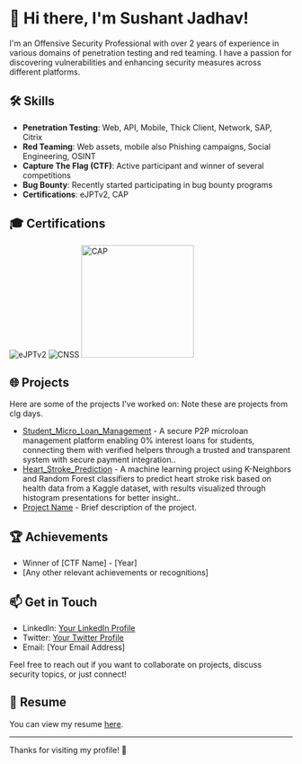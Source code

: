 # 👋 Hi there, I'm Sushant Jadhav!

I'm an Offensive Security Professional with over 2 years of experience in various domains of penetration testing and red teaming. I have a passion for discovering vulnerabilities and enhancing security measures across different platforms.

## 🛠️ Skills

- **Penetration Testing**: Web, API, Mobile, Thick Client, Network, SAP, Citrix
- **Red Teaming**: Web assets, mobile also Phishing campaigns, Social Engineering, OSINT
- **Capture The Flag (CTF)**: Active participant and winner of several competitions
- **Bug Bounty**: Recently started participating in bug bounty programs
- **Certifications**: eJPTv2, CAP

## 🎓 Certifications

 
![eJPTv2](https://api.accredible.com/v1/frontend/credential_website_embed_image/badge/81522350)  ![CNSS](https://api.accredible.com/v1/frontend/credential_website_embed_image/badge/28157155)    <img src="https://secops.group/wp-content/uploads/2023/01/cert-stamp-2.png" alt="CAP" width="200"/>  

## 🌐 Projects

Here are some of the projects I've worked on: Note these are projects from clg days.

- [Student_Micro_Loan_Management](https://github.com/Daikoku10/Student-Micro-Loan-mgt) - A secure P2P microloan management platform enabling 0% interest loans for students, connecting them with verified helpers through a trusted and transparent system with secure payment integration..
- [Heart_Stroke_Prediction](https://github.com/Daikoku10/Heart_stroke_prediction_internship) - A machine learning project using K-Neighbors and Random Forest classifiers to predict heart stroke risk based on health data from a Kaggle dataset, with results visualized through histogram presentations for better insight..
- [Project Name](link-to-your-project) - Brief description of the project.

## 🏆 Achievements

- Winner of [CTF Name] - [Year]
- [Any other relevant achievements or recognitions]

## 📫 Get in Touch

- LinkedIn: [Your LinkedIn Profile](link-to-your-linkedin)
- Twitter: [Your Twitter Profile](link-to-your-twitter)
- Email: [Your Email Address]

Feel free to reach out if you want to collaborate on projects, discuss security topics, or just connect!

## 📄 Resume

You can view my resume [here](link-to-your-resume).

---

Thanks for visiting my profile! 🚀
